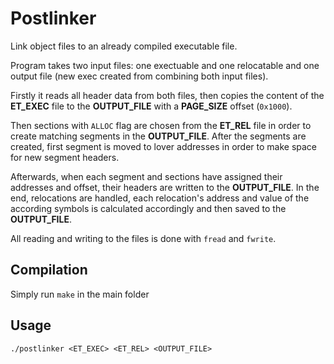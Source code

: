 # Postlinker

Link object files to an already compiled executable file.

Program takes two input files: one exectuable and one relocatable and one output file (new exec created from combining both input files).

Firstly it reads all header data from both files, then copies the
content of the **ET_EXEC** file to the **OUTPUT_FILE** with a **PAGE_SIZE** offset (`0x1000`).

Then sections with `ALLOC` flag are chosen from the **ET_REL** file in order to create
matching segments in the **OUTPUT_FILE**.
After the segments are created, first segment is moved to lover addresses
in order to make space for new segment headers.

Afterwards, when each segment and sections have assigned their addresses and offset, their headers
are written to the **OUTPUT_FILE**. In the end, relocations are handled, each relocation's address
and value of the according symbols is calculated accordingly and then saved to the **OUTPUT_FILE**.

All reading and writing to the files is done with `fread` and `fwrite`.

## Compilation
Simply run `make` in the main folder


## Usage
`./postlinker <ET_EXEC> <ET_REL> <OUTPUT_FILE>`
